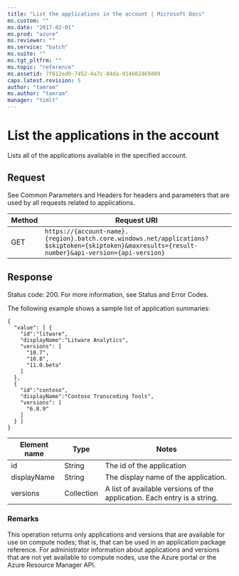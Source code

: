 ```yaml
---
title: "List the applications in the account | Microsoft Docs"
ms.custom: ""
ms.date: "2017-02-01"
ms.prod: "azure"
ms.reviewer: ""
ms.service: "batch"
ms.suite: ""
ms.tgt_pltfrm: ""
ms.topic: "reference"
ms.assetid: 7f012ed0-7452-4a7c-84da-914602469d89
caps.latest.revision: 5
author: "tamram"
ms.author: "tamram"
manager: "timlt"
---
```

# List the applications in the account
  Lists all of the applications available in the specified account.

## Request
 See Common Parameters and Headers for headers and parameters that are used by all requests related to applications.

|Method|Request URI|
|------------|-----------------|
|GET|`https://{account-name}.{region}.batch.core.windows.net/applications?$skiptoken={skiptoken}&maxresults={result-number}&api-version={api-version}`|

## Response
 Status code: 200.  For more information, see Status and Error Codes.

 The following example shows a sample list of application summaries:

```
{
  "value": [ {
    "id":"litware",
    "displayName":"Litware Analytics",
    "versions": [
      "10.7",
      "10.8",
      "11.0.beta"
    ]
  },
  {
    "id":"contoso",
    "displayName":"Contoso Transcoding Tools",
    "versions": [
      "6.8.9"
    ]
  } ]
}
```

|Element name|Type|Notes|
|------------------|----------|-----------|
|id|String|The id of the application|
|displayName|String|The display name of the application.|
|versions|Collection|A list of available versions of the application. Each entry is a string.|

### Remarks
 This operation returns only applications and versions that are available for use on compute nodes; that is, that can be used in an application package reference.  For administrator information about applications and versions that are not yet available to compute nodes, use the Azure portal or the Azure Resource Manager API.

